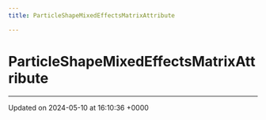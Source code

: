 ```yaml
---
title: ParticleShapeMixedEffectsMatrixAttribute

---
```


# ParticleShapeMixedEffectsMatrixAttribute





-------------------------------

Updated on 2024-05-10 at 16:10:36 +0000